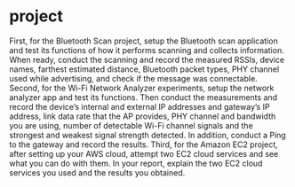 # project
First, for the Bluetooth Scan project, setup the Bluetooth scan application and test its functions of how it performs scanning and collects information. When ready, conduct the scanning and record the measured RSSIs, device names, farthest estimated distance, Bluetooth packet types, PHY channel used while advertising, and check if the message was connectable.  Second, for the Wi-Fi Network Analyzer experiments, setup the network analyzer app and test its functions. Then conduct the measurements and record the device’s internal and external IP addresses and gateway’s IP address, link data rate that the AP provides, PHY channel and bandwidth you are using, number of detectable Wi-Fi channel signals and the strongest and weakest signal strength detected. In addition, conduct a Ping to the gateway and record the results.  Third, for the Amazon EC2 project, after setting up your AWS cloud, attempt two EC2 cloud services and see what you can do with them. In your report, explain the two EC2 cloud services you used and the results you obtained.

